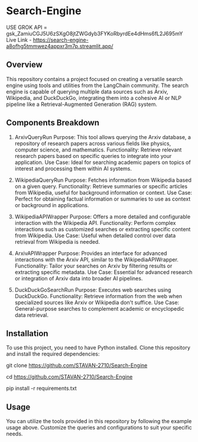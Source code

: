 ﻿# Search-Engine
USE GROK API = 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
Live Link - https://search-engine-a8ofhg5tmmwez4appxr3m7p.streamlit.app/


## Overview
This repository contains a project focused on creating a versatile search engine using tools and utilities from the LangChain community. The search engine is capable of querying multiple data sources such as Arxiv, Wikipedia, and DuckDuckGo, integrating them into a cohesive AI or NLP pipeline like a Retrieval-Augmented Generation (RAG) system.

## Components Breakdown

1. ArxivQueryRun
Purpose: This tool allows querying the Arxiv database, a repository of research papers across various fields like physics, computer science, and mathematics.
Functionality: Retrieve relevant research papers based on specific queries to integrate into your application.
Use Case: Ideal for searching academic papers on topics of interest and processing them within AI systems.

2. WikipediaQueryRun
Purpose: Fetches information from Wikipedia based on a given query.
Functionality: Retrieve summaries or specific articles from Wikipedia, useful for background information or context.
Use Case: Perfect for obtaining factual information or summaries to use as context or background in applications.

3. WikipediaAPIWrapper
Purpose: Offers a more detailed and configurable interaction with the Wikipedia API.
Functionality: Perform complex interactions such as customized searches or extracting specific content from Wikipedia.
Use Case: Useful when detailed control over data retrieval from Wikipedia is needed.

4. ArxivAPIWrapper
Purpose: Provides an interface for advanced interactions with the Arxiv API, similar to the WikipediaAPIWrapper.
Functionality: Tailor your searches on Arxiv by filtering results or extracting specific metadata.
Use Case: Essential for advanced research or integration of Arxiv data into broader AI pipelines.

5. DuckDuckGoSearchRun
Purpose: Executes web searches using DuckDuckGo.
Functionality: Retrieve information from the web when specialized sources like Arxiv or Wikipedia don't suffice.
Use Case: General-purpose searches to complement academic or encyclopedic data retrieval.

## Installation
To use this project, you need to have Python installed. Clone this repository and install the required dependencies:

git clone https://github.com/STAVAN-2710/Search-Engine

cd https://github.com/STAVAN-2710/Search-Engine
  
pip install -r requirements.txt

## Usage
You can utilize the tools provided in this repository by following the example usage above. Customize the queries and configurations to suit your specific needs.

